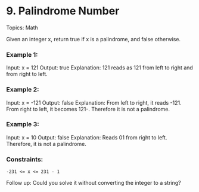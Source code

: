 # 9. Palindrome Number

Topics: Math

Given an integer x, return true if x is a palindrome, and false otherwise.

### Example 1:

Input: x = 121
Output: true
Explanation: 121 reads as 121 from left to right and from right to left.

### Example 2:

Input: x = -121
Output: false
Explanation: From left to right, it reads -121. From right to left, it becomes 121-. Therefore it is not a palindrome.

### Example 3:

Input: x = 10
Output: false
Explanation: Reads 01 from right to left. Therefore, it is not a palindrome.

### Constraints:

    -231 <= x <= 231 - 1


Follow up: Could you solve it without converting the integer to a string?